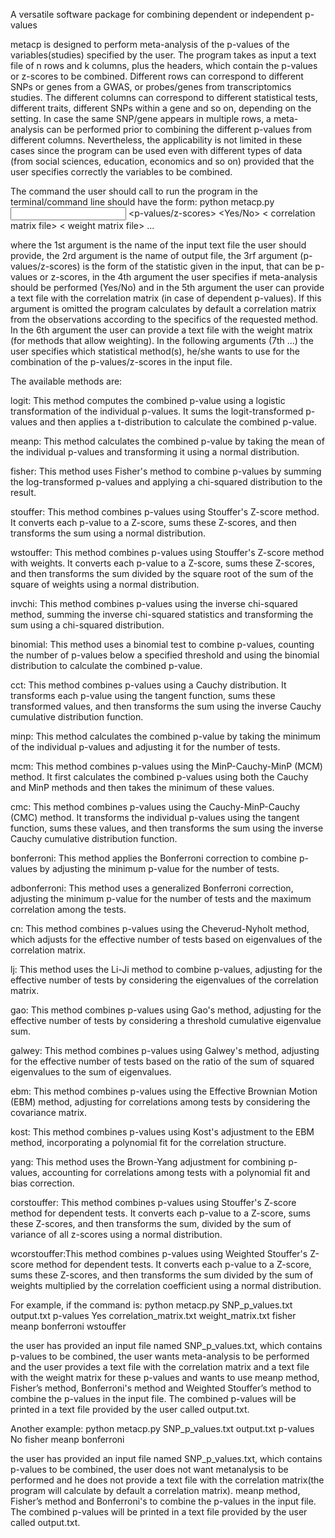 A versatile software package for combining dependent or independent p-values

metacp is designed to perform meta-analysis of the p-values of the variables(studies) specified by the user. The program takes as input a text file of n rows and k columns, plus the headers, which contain the p-values or z-scores to be combined. Different rows can correspond to different SNPs or genes from a GWAS, or probes/genes from transcriptomics studies. The different columns can correspond to different statistical tests, different traits, different SNPs within a gene and so on, depending on the setting. In case the same SNP/gene appears in multiple rows, a meta-analysis can be performed prior to combining the different p-values from different columns. Nevertheless, the applicability is not limited in these cases since the program can be used even with different types of data (from social sciences, education, economics and so on) provided that the user specifies correctly the variables to be combined.

The command the user should call to run the program in the terminal/command line should have the form:
python metacp.py <input file> <output file> <p-values/z-scores> <Yes/No> < correlation matrix file> < weight matrix file>  <method1> <method2> <method3> ...

where the 1st argument is the name of the input text file the user should provide, the 2rd argument is the name of output file, the 3rf argument (p-values/z-scores) is the form of the statistic given in the input, that can be p-values or z-scores, in the 4th  argument the user specifies if meta-analysis should be performed (Yes/No) and in the 5th argument the user can provide a text file with the correlation matrix (in case of dependent p-values). If this argument is omitted the program calculates by default a correlation matrix from the observations according to the specifics of the requested method. In the 6th argument the user can provide a text file with the weight matrix (for methods that allow weighting). In the following arguments (7th ...) the user specifies which statistical method(s), he/she wants to use for the combination of the p-values/z-scores in the input file.

The available methods are:

logit: This method computes the combined p-value using a logistic transformation of the individual p-values. It sums the logit-transformed p-values and then applies a t-distribution to calculate the combined p-value.

meanp: This method calculates the combined p-value by taking the mean of the individual p-values and transforming it using a normal distribution.

fisher: This method uses Fisher's method to combine p-values by summing the log-transformed p-values and applying a chi-squared distribution to the result.

stouffer: This method combines p-values using Stouffer's Z-score method. It converts each p-value to a Z-score, sums these Z-scores, and then transforms the sum using a normal distribution.

wstouffer: This method combines p-values using Stouffer's Z-score method with weights. It converts each p-value to a Z-score, sums these Z-scores, and then transforms the sum divided by the square root of the sum of the square of weights using a normal distribution.

invchi: This method combines p-values using the inverse chi-squared method, summing the inverse chi-squared statistics and transforming the sum using a chi-squared distribution.

binomial: This method uses a binomial test to combine p-values, counting the number of p-values below a specified threshold and using the binomial distribution to calculate the combined p-value.

cct: This method combines p-values using a Cauchy distribution. It transforms each p-value using the tangent function, sums these transformed values, and then transforms the sum using the inverse Cauchy cumulative distribution function.

minp: This method calculates the combined p-value by taking the minimum of the individual p-values and adjusting it for the number of tests.

mcm: This method combines p-values using the MinP-Cauchy-MinP (MCM) method. It first calculates the combined p-values using both the Cauchy and MinP methods and then takes the minimum of these values.

cmc: This method combines p-values using the Cauchy-MinP-Cauchy (CMC) method. It transforms the individual p-values using the tangent function, sums these values, and then transforms the sum using the inverse Cauchy cumulative distribution function.

bonferroni: This method applies the Bonferroni correction to combine p-values by adjusting the minimum p-value for the number of tests.

adbonferroni: This method uses a generalized Bonferroni correction, adjusting the minimum p-value for the number of tests and the maximum correlation among the tests.

cn: This method combines p-values using the Cheverud-Nyholt method, which adjusts for the effective number of tests based on eigenvalues of the correlation matrix.

lj: This method uses the Li-Ji method to combine p-values, adjusting for the effective number of tests by considering the eigenvalues of the correlation matrix.

gao: This method combines p-values using Gao's method, adjusting for the effective number of tests by considering a threshold cumulative eigenvalue sum.

galwey: This method combines p-values using Galwey's method, adjusting for the effective number of tests based on the ratio of the sum of squared eigenvalues to the sum of eigenvalues.

ebm: This method combines p-values using the Effective Brownian Motion (EBM) method, adjusting for correlations among tests by considering the covariance matrix.

kost: This method combines p-values using Kost's adjustment to the EBM method, incorporating a polynomial fit for the correlation structure.

yang: This method uses the Brown-Yang adjustment for combining p-values, accounting for correlations among tests with a polynomial fit and bias correction. 

corstouffer:  This method combines p-values using Stouffer's Z-score method for dependent tests. It converts each p-value to a Z-score, sums these Z-scores, and then transforms the sum, divided by the sum of variance of all z-scores using a normal distribution.

wcorstouffer:This method combines p-values using Weighted Stouffer's Z-score method for dependent tests. It converts each p-value to a Z-score, sums these Z-scores, and then transforms the sum divided by the sum of weights multiplied by the correlation coefficient using a normal distribution.


For example, if the command is:
python metacp.py SNP_p_values.txt output.txt p-values Yes correlation_matrix.txt weight_matrix.txt fisher meanp bonferroni wstouffer

the user has provided an input file named SNP_p_values.txt, which contains p-values to be combined, the user wants meta-analysis to be performed and the user provides a text file with the correlation matrix and a text file with the weight matrix for these p-values and wants to use meanp method, Fisher’s method, Bonferroni's method and Weighted Stouffer’s method to combine the p-values in the input file. The combined p-values will be printed in a text file provided by the user called output.txt.

Another example:
python metacp.py SNP_p_values.txt output.txt p-values No fisher meanp bonferroni

the user has provided an input file named SNP_p_values.txt, which contains p-values to be combined, the user does not want metanalysis to be performed and he does not provide a text file with the correlation matrix(the program will calculate by default a correlation matrix). meanp method, Fisher’s method and Bonferroni's to combine the p-values in the input file. The combined p-values will be printed in a text file provided by the user called output.txt.

